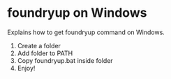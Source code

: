 # foundryup on Windows
Explains how to get foundryup command on Windows.

1. Create a folder
2. Add folder to PATH
3. Copy foundryup.bat inside folder
4. Enjoy!

